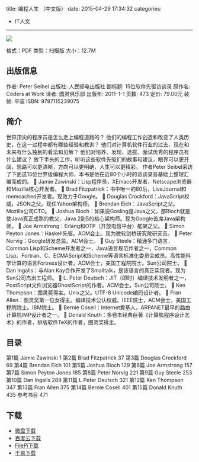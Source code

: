 title: 编程人生 （中文版）
date: 2015-04-29 17:34:32
categories:
  - IT人文
---

![](http://img3.douban.com/lpic/s4549954.jpg)

格式：PDF
类型：扫描版
大小：12.7M

<!--more-->

## 出版信息 ##

作者: Peter Seibel 
出版社: 人民邮电出版社
副标题: 15位软件先驱访谈录
原作名: Coders at Work
译者: 图灵俱乐部 
出版年: 2011-1-1
页数: 473
定价: 79.00元
装帧: 平装
ISBN: 9787115239075

## 简介 ##

世界顶尖的程序员是怎么走上编程道路的？
他们的编程工作创造和改变了人类历史，在这一过程中都有哪些经验和教训？
他们对计算机软件行业的过去、现在和未来有什么独到的看法和见解？
他们对培养、发现、选拔、面试优秀的程序员有什么建议？
放下手头的工作，听听这些软件先驱们的故事和建议，眼界可以更开阔，思路可以更清晰，方向可以更明确，人生可以更精彩。
作者Peter Seibel采访了下面这15位世界级编程大师，本书是他在近80个小时的访谈录音基础上整理汇编而成的。
 Jamie Zawinski：Lisp程序员，XEmacs开发者，Netscape浏览器和Mozilla核心开发者。
 Brad Fitzpatrick：书中唯一的80后，LiveJournal和memcached开发者。现效力于Google。
 Douglas Crockford：JavaScript权威，JSON之父。现任Yahoo架构师。
 Brendan Eich：JavaScript之父。Mozilla公司CTO。
 Joshua Bloch：如果说Gosling是Java之父，那Bloch就是使Java真正成熟的教父，Java 2到5的核心架构师。现为Google首席Java架构师。
 Joe Armstrong：Erlang和OTP（开放电信平台）框架之父。
 Simon Peyton Jones：Haskell先驱。ACM会士。现为微软剑桥研究院研究员。
 Peter Norvig：Google研发总监。ACM会士。
 Guy Steele：精通多门语言，Common Lisp和Scheme开发者之一，Java语言规范作者之一，Common Lisp、Fortran、C、ECMAScript和Scheme等语言标准化委员会成员。高性能科学计算的语言Fortress设计者。ACM会士，美国工程院院士。Sun公司院士。
 Dan Ingalls：与Alan Kay合作开发了Smalltalk，是该语言的真正实现者。现为Sun公司杰出工程师。
 L. Peter Deutsch：JIT（即时）编译技术发明者之一，PostScript文件浏览器GhostScript的作者。ACM会士。Sun公司院士。
 Ken Thompson：图灵奖得主。Unix之父。UTF-8 Unicode编码设计者。
 Fran Allen：图灵奖第一位女得主。编译技术公认权威。IEEE院士，ACM会士，美国工程院院士。IBM院士。
 Bernie Cosell：Internet奠基人，ARPANET最早的路由计算机IMP设计者之一。
 Donald Knuth：多卷本经典巨著《计算机程序设计艺术》的作者，排版软件TeX的作者，图灵奖得主。

## 目录 ##

第1篇 Jamie Zawinski	1
第2篇 Brad Fitzpatrick	37
第3篇 Douglas Crockford	69
第4篇 Brendan Eich	101
第5篇 Joshua Bloch	129
第6篇 Joe Armstrong	157
第7篇 Simon Peyton Jones	185
第8篇 Peter Norvig	221
第9篇 Guy Steele	253
第10篇 Dan Ingalls	289
第11篇 L Peter Deutsch	321
第12篇 Ken Thompson	347
第13篇 Fran Allen	375
第14篇 Bernie Cosell	401
第15篇 Donald Knuth	435
参考书目	471

## 下载 ##

* [微盘下载](http://vdisk.weibo.com/s/aADaW4YRPbCa1)
* [百度云下载](http://pan.baidu.com/s/1pVjtG)
* [FilePi下载](http://filepi.com/i/T60ZEBo)
* [千易下载](http://1000eb.com/1ggdb)
